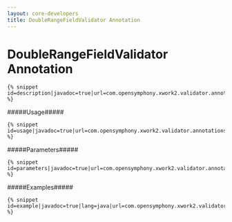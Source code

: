 ```yaml
---
layout: core-developers
title: DoubleRangeFieldValidator Annotation
---
```


# DoubleRangeFieldValidator Annotation



~~~~~~~
{% snippet id=description|javadoc=true|url=com.opensymphony.xwork2.validator.annotations.DoubleRangeFieldValidator %}
~~~~~~~

#####Usage#####



~~~~~~~
{% snippet id=usage|javadoc=true|url=com.opensymphony.xwork2.validator.annotations.DoubleRangeFieldValidator %}
~~~~~~~

#####Parameters#####



~~~~~~~
{% snippet id=parameters|javadoc=true|url=com.opensymphony.xwork2.validator.annotations.DoubleRangeFieldValidator %}
~~~~~~~

#####Examples#####



~~~~~~~
{% snippet id=example|javadoc=true|lang=java|url=com.opensymphony.xwork2.validator.annotations.DoubleRangeFieldValidator %}
~~~~~~~
